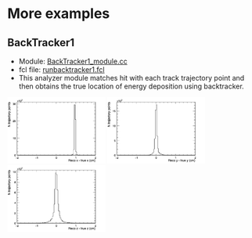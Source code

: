 # More examples

## BackTracker1

* Module: [BackTracker1_module.cc](BackTracker1_module.cc)
* fcl file: [runbacktracker1.fcl](runbacktracker1.fcl)
* This analyzer module matches hit with each track trajectory point and then obtains the true location of energy deposition using backtracker.

<img src="figures/deltax.png" width="200"> <img src="figures/deltay.png" width="200"> <img src="figures/deltaz.png" width="200">
